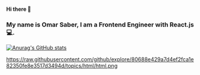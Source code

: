 #### Hi there 👋

### My name is Omar Saber, I am a Frontend Engineer with React.js 💻.

[![Anurag's GitHub stats](https://github-readme-stats.vercel.app/api?username=OmarSaber1)](https://github.com/anuraghazra/github-readme-stats)

https://raw.githubusercontent.com/github/explore/80688e429a7d4ef2fca1e82350fe8e3517d3494d/topics/html/html.png








